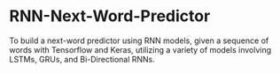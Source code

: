 # RNN-Next-Word-Predictor
To build a next-word predictor using RNN models, given a sequence of words with Tensorflow and Keras, utilizing a variety of models involving LSTMs, GRUs, and Bi-Directional RNNs.
